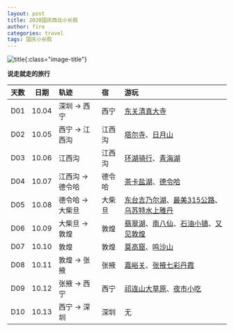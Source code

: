 ```yaml
---
layout: post
title: 2020国庆西北小长假
author: fire
categories: travel 
tags: 国庆小长假
---
```


![title](https://image.sideproject.cn/travel/202010/bicycle-title.jpg){:class="image-title"}

**说走就走的旅行**

| 天数 | 日期 | 轨迹 | 宿 | 游玩 |
|:--- | :---: | :--- | :--- | :--- |
| D01 | 10.04 | 深圳 -> 西宁 | 西宁 | [东关清真大寺](/qinghai/dong-guan-qing-zhen-si.html) |
| D02 | 10.05 | 西宁 -> 江西沟 | 江西沟 | [塔尔寺](/qinghai/ta-er-temple.html)、[日月山](/qinghai/ri-yue-shan.html) |
| D03 | 10.06 | 江西沟 | 江西沟 | [环湖骑行](/qinghai/bicycle.html)、[青海湖](/qinghai/qing-hai-lake.html) |
| D04 | 10.07 | 江西沟 -> 德令哈 | 德令哈 | [茶卡盐湖](/qinghai/cha-ka-salt-lake.html)、[德令哈](/qinghai/de-ling-ha.html) |
| D05 | 10.08 | 德令哈 -> 大柴旦 | 大柴旦 | [东台吉乃尔湖](/qinghai/dong-tai-ji-nai-hu.html)、[最美315公路](/qinghai/oad-315.html)、[乌苏特水上雅丹](/qinghai/shui-shang-ya-dan.html) |
| D06 | 10.09 | 大柴旦 -> 敦煌 | 敦煌 | [翡翠湖](/qinghai/fei-cui-hu.html)、[南八仙](/qinghai/nan-ba-xian.html)、[石油小镇](/gansu/shi-you-xiao-zhen.html)、[又见敦煌](/gansu/you-jian-dun-huang.html) |
| D07 | 10.10 | 敦煌 | 敦煌 | [莫高窟](/gansu/mo-gao-ku.html)、[鸣沙山](/gansu/ming-sha-shan.html) |
| D08 | 10.11 | 敦煌 -> 张掖 | 张掖 | [嘉峪关](/gansu/jia-yu-guan.html)、[张掖七彩丹霞](/gansu/qi-cai-dan-xia.html) |
| D09 | 10.12 | 张掖 -> 西宁 | 西宁 | [祁连山大草原](/gansu/qi-lian-shan.html)、[夜市小吃](/qinghai/xiao-chi.html) |
| D10 | 10.13 | 西宁 -> 深圳 | 深圳 | 无 |
